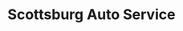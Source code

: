 ---
title: "Scottsburg Auto Service"
url: /scottsburg/scottsburg-auto-service/
shop: Autowerkstatt
---